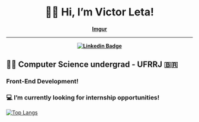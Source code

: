 <h1 align="center">
  👋😃 Hi, I’m Victor Leta!
  
<h4 align="center">
  
  [Imgur](https://i.imgur.com/keSI6pj.gifv)
  
<hr>

[![Linkedin Badge](https://img.shields.io/badge/-Linkedin-blue?style=for-the-badge&logo=Linkedin&logoColor=white&link=https://github.com/victorrlo)](https://www.linkedin.com/in/victor-leta)

## 👨‍💻 Computer Science undergrad - UFRRJ 🇧🇷
### Front-End Development!
### 💻 I’m currently looking for internship opportunities!   

[![Top Langs](https://github-readme-stats.vercel.app/api/top-langs/?username=victorrlo&&show_icons=true&layout=compact&theme=dracula)](https://github.com/victorrlo)


<!---
victorrlo/victorrlo is a ✨ special ✨ repository because its `README.md` (this file) appears on your GitHub profile.
You can click the Preview link to take a look at your changes.
--->
